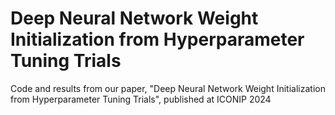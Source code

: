 # Deep Neural Network Weight Initialization from Hyperparameter Tuning Trials
Code and results from our paper, "Deep Neural Network Weight Initialization from Hyperparameter Tuning Trials", published at ICONIP 2024
